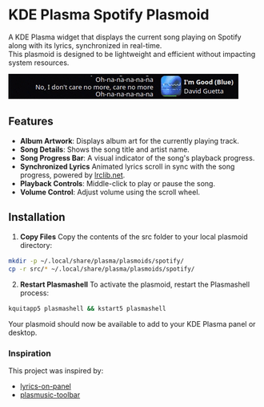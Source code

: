 # KDE Plasma Spotify Plasmoid

A KDE Plasma widget that displays the current song playing on Spotify along with its lyrics, synchronized in real-time.<br>
This plasmoid is designed to be lightweight and efficient without impacting system resources.

![Spotify Plasmoid Preview](.github/assets/preview.gif)

## Features

- **Album Artwork**: Displays album art for the currently playing track.
- **Song Details**: Shows the song title and artist name.
- **Song Progress Bar**: A visual indicator of the song's playback progress.
- **Synchronized Lyrics** Animated lyrics scroll in sync with the song progress, powered
  by [lrclib.net](https://lrclib.net).
- **Playback Controls**: Middle-click to play or pause the song.
- **Volume Control**: Adjust volume using the scroll wheel.

## Installation

1. **Copy Files**
   Copy the contents of the src folder to your local plasmoid directory:

```bash
mkdir -p ~/.local/share/plasma/plasmoids/spotify/
cp -r src/* ~/.local/share/plasma/plasmoids/spotify/
```

2. **Restart Plasmashell**
   To activate the plasmoid, restart the Plasmashell process:

```bash
kquitapp5 plasmashell && kstart5 plasmashell
```

Your plasmoid should now be available to add to your KDE Plasma panel or desktop.

### Inspiration

This project was inspired by:

- [lyrics-on-panel](https://github.com/KangweiZhu/lyrics-on-panel)
- [plasmusic-toolbar](https://github.com/ccatterina/plasmusic-toolbar)